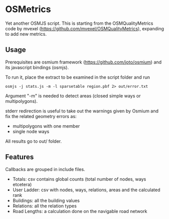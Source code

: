 OSMetrics
=========

Yet another OSMJS script.
This is starting from the OSMQualityMetrics code by mvexel (https://github.com/mvexel/OSMQualityMetrics),
expanding to add new metrics.

Usage
-----

Prerequisites are osmium framework (https://github.com/joto/osmium) and its javascript bindings (osmjs).

To run it, place the extract to be examined in the script folder and run
```
osmjs -j stats.js -m -l sparsetable region.pbf 2> out/error.txt
```
Argument "-m" is needed to detect areas (closed simple ways or multipolygons).

stderr redirection is useful to take out the warnings given by Osmium and fix the related geometry errors as:
- multipolygons with one member
- single node ways

All results go to out/ folder.

Features
--------

Callbacks are grouped in include files.

- Totals: csv contains global counts (total number of nodes, ways etcetera)
- User Ladder: csv with nodes, ways, relations, areas and the calculated rank
- Buildings: all the building values
- Relations: all the relation types
- Road Lengths: a calculation done on the navigable road network
